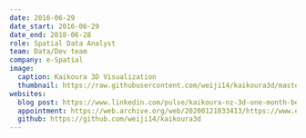 ```yaml
---
date: 2016-06-29
date_start: 2016-06-29
date_end: 2018-06-28
role: Spatial Data Analyst
team: Data/Dev team
company: e-Spatial
image:
  caption: Kaikoura 3D Visualization
  thumbnail: https://raw.githubusercontent.com/weiji14/kaikoura3d/master/kaikoura_flatmap.jpg
websites:
  blog post: https://www.linkedin.com/pulse/kaikoura-nz-3d-one-month-before-m75-earthquake-wei-ji-leong
  appointment: https://web.archive.org/web/20200121033413/https://www.e-spatial.co.nz/new-gis-analyst-wei-ji-leong/
  github: https://github.com/weiji14/kaikoura3d
---
```

